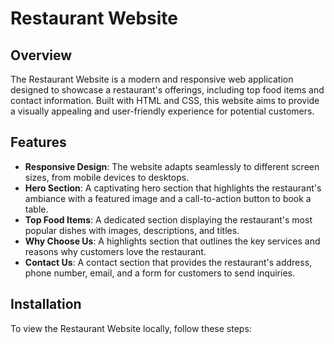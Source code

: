 # Restaurant Website

## Overview
The Restaurant Website is a modern and responsive web application designed to showcase a restaurant's offerings, including top food items and contact information. Built with HTML and CSS, this website aims to provide a visually appealing and user-friendly experience for potential customers.

## Features
- **Responsive Design**: The website adapts seamlessly to different screen sizes, from mobile devices to desktops.
- **Hero Section**: A captivating hero section that highlights the restaurant's ambiance with a featured image and a call-to-action button to book a table.
- **Top Food Items**: A dedicated section displaying the restaurant's most popular dishes with images, descriptions, and titles.
- **Why Choose Us**: A highlights section that outlines the key services and reasons why customers love the restaurant.
- **Contact Us**: A contact section that provides the restaurant's address, phone number, email, and a form for customers to send inquiries.

## Installation
To view the Restaurant Website locally, follow these steps:
